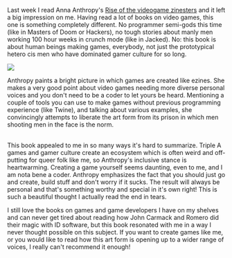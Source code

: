 <!--
title: Rise of the videogame zinesters
categories: gamedev
--> 
Last week I read Anna Anthropy's
[Rise of the videogame zinesters](http://www.indiebound.org/book/9781609803728)
and it left a big impression on me. Having read a lot of books on video games,
this one is something completely different. No programmer semi-gods this time
(like in Masters of Doom or Hackers), no tough stories about manly men working
100 hour weeks in crunch mode (like in Jacked). No: this book is about human
beings making games, everybody, not just the prototypical hetero cis men who
have dominated gamer culture for so long.

![]({base_url}assets/riseofthevideogamezinesters.png)

Anthropy paints a bright picture in which games are created like ezines. She
makes a very good point about video games needing more diverse personal voices
and you don't need to be a coder to let yours be heard. Mentioning a couple of
tools you can use to make games without previous programming experience (like
Twine), and talking about various examples, she convincingly attempts to
liberate the art form from its prison in which men shooting men in the face is
the norm.

<br/>
This book appealed to me in so many ways it's hard to summarize. Triple A games
and gamer culture create an ecosystem which is often weird and off-putting for
queer folk like me, so Anthropy's inclusive stance is heartwarming. Creating a
game yourself seems daunting, even to me, and I am nota bene a coder. Anthropy
emphasizes the fact that you should just go and create, build stuff and don't
worry if it sucks. The result will always be personal and that's something
worthy and special in it's own right! This is such a beautiful thought I
actually read the end in tears.

I still love the books on games and game developers I have on my shelves and can
never get tired about reading how John Carmack and Romero did their magic with
ID software, but this book resonated with me in a way I never thought possible
on this subject. If you want to create games like me, or you would like to read
how this art form is opening up to a wider range of voices, I really can't
recommend it enough!
